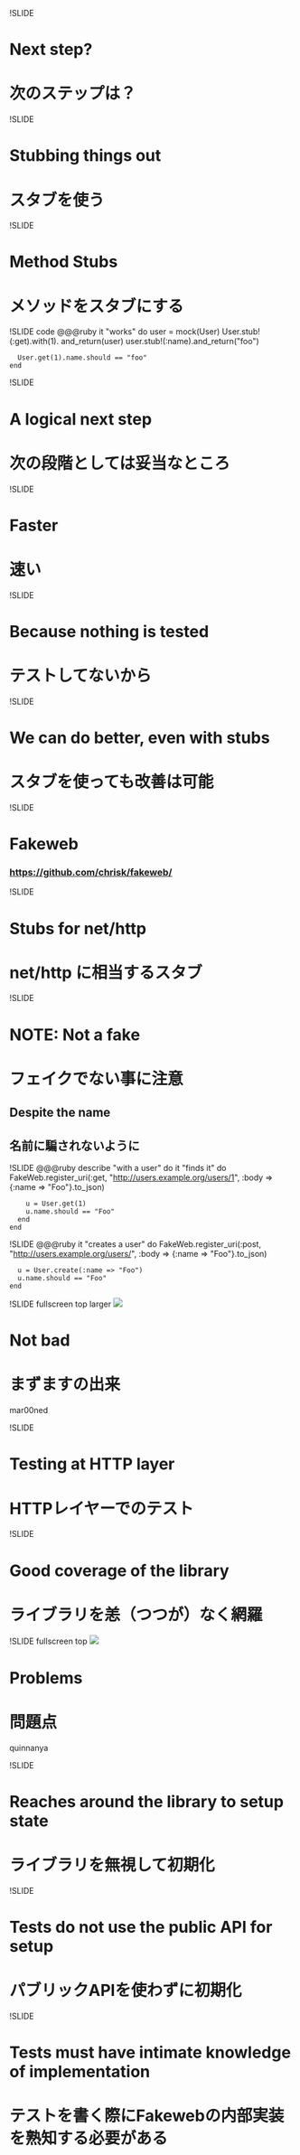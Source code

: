 !SLIDE
# Next step?
# 次のステップは？

!SLIDE
# Stubbing things out
# スタブを使う

!SLIDE
# Method Stubs
# メソッドをスタブにする

!SLIDE code
    @@@ruby
    it "works" do
      user = mock(User)
      User.stub!(:get).with(1).
          and_return(user)
      user.stub!(:name).and_return("foo")

      User.get(1).name.should == "foo"
    end

!SLIDE
# A logical next step
# 次の段階としては妥当なところ

!SLIDE
# Faster
# 速い

!SLIDE
# Because nothing is tested
# テストしてないから

!SLIDE
# We can do better, even with stubs
# スタブを使っても改善は可能

!SLIDE
# Fakeweb
### https://github.com/chrisk/fakeweb/

!SLIDE
# Stubs for net/http
# net/http に相当するスタブ

!SLIDE
# NOTE: Not a fake
# フェイクでない事に注意
## Despite the name
## 名前に騙されないように

!SLIDE
    @@@ruby
    describe "with a user" do
      it "finds it" do
        FakeWeb.register_uri(:get, 
         "http://users.example.org/users/1",
         :body => {:name => "Foo"}.to_json)

        u = User.get(1)
        u.name.should == "Foo"
      end
    end

!SLIDE
    @@@ruby
    it "creates a user" do
      FakeWeb.register_uri(:post,
        "http://users.example.org/users/",
        :body => {:name => "Foo"}.to_json)

      u = User.create(:name => "Foo")
      u.name.should == "Foo"
    end

!SLIDE fullscreen top larger
![](thumbs_up.jpg)
# Not bad
# まずますの出来
<span class="flickr caption">mar00ned</span>

!SLIDE
# Testing at HTTP layer
# HTTPレイヤーでのテスト

!SLIDE
# Good coverage of the library
# ライブラリを恙（つつが）なく網羅

!SLIDE fullscreen top
![](thumbs_down.jpg)
# Problems
# 問題点
<span class="flickr caption">quinnanya</span>

!SLIDE
# Reaches around the library to setup state
# ライブラリを無視して初期化

!SLIDE
# Tests do not use the public API for setup
# パブリックAPIを使わずに初期化

!SLIDE
# Tests must have intimate knowledge of implementation
# テストを書く際にFakewebの内部実装を熟知する必要がある

